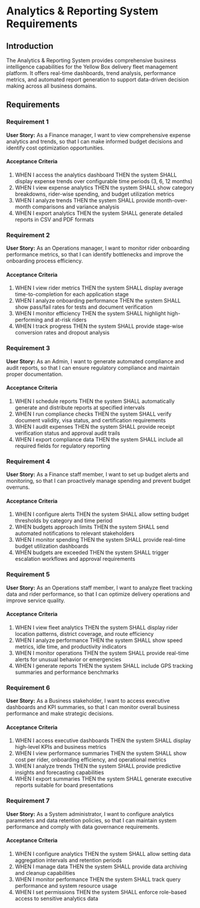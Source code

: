 # Analytics & Reporting System Requirements

## Introduction

The Analytics & Reporting System provides comprehensive business intelligence capabilities for the Yellow Box delivery fleet management platform. It offers real-time dashboards, trend analysis, performance metrics, and automated report generation to support data-driven decision making across all business domains.

## Requirements

### Requirement 1

**User Story:** As a Finance manager, I want to view comprehensive expense analytics and trends, so that I can make informed budget decisions and identify cost optimization opportunities.

#### Acceptance Criteria

1. WHEN I access the analytics dashboard THEN the system SHALL display expense trends over configurable time periods (3, 6, 12 months)
2. WHEN I view expense analytics THEN the system SHALL show category breakdowns, rider-wise spending, and budget utilization metrics
3. WHEN I analyze trends THEN the system SHALL provide month-over-month comparisons and variance analysis
4. WHEN I export analytics THEN the system SHALL generate detailed reports in CSV and PDF formats

### Requirement 2

**User Story:** As an Operations manager, I want to monitor rider onboarding performance metrics, so that I can identify bottlenecks and improve the onboarding process efficiency.

#### Acceptance Criteria

1. WHEN I view rider metrics THEN the system SHALL display average time-to-completion for each application stage
2. WHEN I analyze onboarding performance THEN the system SHALL show pass/fail rates for tests and document verification
3. WHEN I monitor efficiency THEN the system SHALL highlight high-performing and at-risk riders
4. WHEN I track progress THEN the system SHALL provide stage-wise conversion rates and dropout analysis

### Requirement 3

**User Story:** As an Admin, I want to generate automated compliance and audit reports, so that I can ensure regulatory compliance and maintain proper documentation.

#### Acceptance Criteria

1. WHEN I schedule reports THEN the system SHALL automatically generate and distribute reports at specified intervals
2. WHEN I run compliance checks THEN the system SHALL verify document validity, visa status, and certification requirements
3. WHEN I audit expenses THEN the system SHALL provide receipt verification status and approval audit trails
4. WHEN I export compliance data THEN the system SHALL include all required fields for regulatory reporting

### Requirement 4

**User Story:** As a Finance staff member, I want to set up budget alerts and monitoring, so that I can proactively manage spending and prevent budget overruns.

#### Acceptance Criteria

1. WHEN I configure alerts THEN the system SHALL allow setting budget thresholds by category and time period
2. WHEN budgets approach limits THEN the system SHALL send automated notifications to relevant stakeholders
3. WHEN I monitor spending THEN the system SHALL provide real-time budget utilization dashboards
4. WHEN budgets are exceeded THEN the system SHALL trigger escalation workflows and approval requirements

### Requirement 5

**User Story:** As an Operations staff member, I want to analyze fleet tracking data and rider performance, so that I can optimize delivery operations and improve service quality.

#### Acceptance Criteria

1. WHEN I view fleet analytics THEN the system SHALL display rider location patterns, district coverage, and route efficiency
2. WHEN I analyze performance THEN the system SHALL show speed metrics, idle time, and productivity indicators
3. WHEN I monitor operations THEN the system SHALL provide real-time alerts for unusual behavior or emergencies
4. WHEN I generate reports THEN the system SHALL include GPS tracking summaries and performance benchmarks

### Requirement 6

**User Story:** As a Business stakeholder, I want to access executive dashboards and KPI summaries, so that I can monitor overall business performance and make strategic decisions.

#### Acceptance Criteria

1. WHEN I access executive dashboards THEN the system SHALL display high-level KPIs and business metrics
2. WHEN I view performance summaries THEN the system SHALL show cost per rider, onboarding efficiency, and operational metrics
3. WHEN I analyze trends THEN the system SHALL provide predictive insights and forecasting capabilities
4. WHEN I export summaries THEN the system SHALL generate executive reports suitable for board presentations

### Requirement 7

**User Story:** As a System administrator, I want to configure analytics parameters and data retention policies, so that I can maintain system performance and comply with data governance requirements.

#### Acceptance Criteria

1. WHEN I configure analytics THEN the system SHALL allow setting data aggregation intervals and retention periods
2. WHEN I manage data THEN the system SHALL provide data archiving and cleanup capabilities
3. WHEN I monitor performance THEN the system SHALL track query performance and system resource usage
4. WHEN I set permissions THEN the system SHALL enforce role-based access to sensitive analytics data